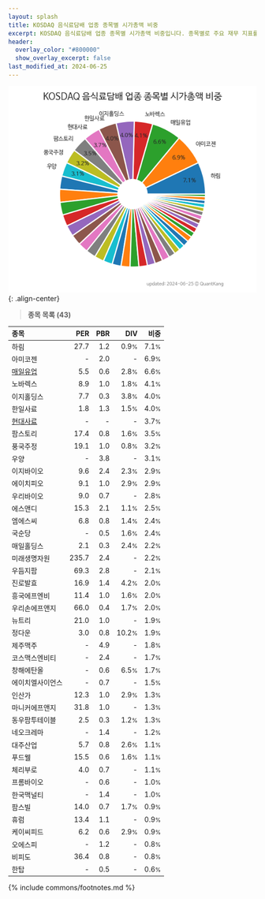 ```yaml
---
layout: splash
title: KOSDAQ 음식료담배 업종 종목별 시가총액 비중
excerpt: KOSDAQ 음식료담배 업종 종목별 시가총액 비중입니다. 종목별로 주요 재무 지표를 함께 표시합니다.
header:
  overlay_color: "#800000"
  show_overlay_excerpt: false
last_modified_at: 2024-06-25
---
```



![KOSDAQ 음식료담배 업종 종목별 시가총액 비중](/stats/sector/images/kosdaq_업종_음식료담배_종목.png){: .align-center}


> **종목 목록 (43)**<a id="list"></a>

| **종목** | **PER** | **PBR** | **DIV** | **비중** |
| :------- | ------: | ------: | ------: | -------: |
| 하림 | 27.7 | 1.2 | 0.9<small>%</small> | 7.1<small>%</small> |
| 아미코젠 | - | 2.0 | - | 6.9<small>%</small> |
| [매일유업](/267980/) | 5.5 | 0.6 | 2.8<small>%</small> | 6.6<small>%</small> |
| 노바렉스 | 8.9 | 1.0 | 1.8<small>%</small> | 4.1<small>%</small> |
| 이지홀딩스 | 7.7 | 0.3 | 3.8<small>%</small> | 4.0<small>%</small> |
| 한일사료 | 1.8 | 1.3 | 1.5<small>%</small> | 4.0<small>%</small> |
| [현대사료](/016790/) | - | - | - | 3.7<small>%</small> |
| 팜스토리 | 17.4 | 0.8 | 1.6<small>%</small> | 3.5<small>%</small> |
| 풍국주정 | 19.1 | 1.0 | 0.8<small>%</small> | 3.2<small>%</small> |
| 우양 | - | 3.8 | - | 3.1<small>%</small> |
| 이지바이오 | 9.6 | 2.4 | 2.3<small>%</small> | 2.9<small>%</small> |
| 에이치피오 | 9.1 | 1.0 | 2.9<small>%</small> | 2.9<small>%</small> |
| 우리바이오 | 9.0 | 0.7 | - | 2.8<small>%</small> |
| 에스앤디 | 15.3 | 2.1 | 1.1<small>%</small> | 2.5<small>%</small> |
| 엠에스씨 | 6.8 | 0.8 | 1.4<small>%</small> | 2.4<small>%</small> |
| 국순당 | - | 0.5 | 1.6<small>%</small> | 2.4<small>%</small> |
| 매일홀딩스 | 2.1 | 0.3 | 2.4<small>%</small> | 2.2<small>%</small> |
| 미래생명자원 | 235.7 | 2.4 | - | 2.2<small>%</small> |
| 우듬지팜 | 69.3 | 2.8 | - | 2.1<small>%</small> |
| 진로발효 | 16.9 | 1.4 | 4.2<small>%</small> | 2.0<small>%</small> |
| 흥국에프엔비 | 11.4 | 1.0 | 1.6<small>%</small> | 2.0<small>%</small> |
| 우리손에프앤지 | 66.0 | 0.4 | 1.7<small>%</small> | 2.0<small>%</small> |
| 뉴트리 | 21.0 | 1.0 | - | 1.9<small>%</small> |
| 정다운 | 3.0 | 0.8 | 10.2<small>%</small> | 1.9<small>%</small> |
| 제주맥주 | - | 4.9 | - | 1.8<small>%</small> |
| 코스맥스엔비티 | - | 2.4 | - | 1.7<small>%</small> |
| 창해에탄올 | - | 0.6 | 6.5<small>%</small> | 1.7<small>%</small> |
| 에이치엘사이언스 | - | 0.7 | - | 1.5<small>%</small> |
| 인산가 | 12.3 | 1.0 | 2.9<small>%</small> | 1.3<small>%</small> |
| 마니커에프앤지 | 31.8 | 1.0 | - | 1.3<small>%</small> |
| 동우팜투테이블 | 2.5 | 0.3 | 1.2<small>%</small> | 1.3<small>%</small> |
| 네오크레마 | - | 1.4 | - | 1.2<small>%</small> |
| 대주산업 | 5.7 | 0.8 | 2.6<small>%</small> | 1.1<small>%</small> |
| 푸드웰 | 15.5 | 0.6 | 1.6<small>%</small> | 1.1<small>%</small> |
| 체리부로 | 4.0 | 0.7 | - | 1.1<small>%</small> |
| 프롬바이오 | - | 0.6 | - | 1.0<small>%</small> |
| 한국맥널티 | - | 1.4 | - | 1.0<small>%</small> |
| 팜스빌 | 14.0 | 0.7 | 1.7<small>%</small> | 0.9<small>%</small> |
| 휴럼 | 13.4 | 1.1 | - | 0.9<small>%</small> |
| 케이씨피드 | 6.2 | 0.6 | 2.9<small>%</small> | 0.9<small>%</small> |
| 오에스피 | - | 1.2 | - | 0.8<small>%</small> |
| 비피도 | 36.4 | 0.8 | - | 0.8<small>%</small> |
| 한탑 | - | 0.5 | - | 0.6<small>%</small> |

{% include commons/footnotes.md %}